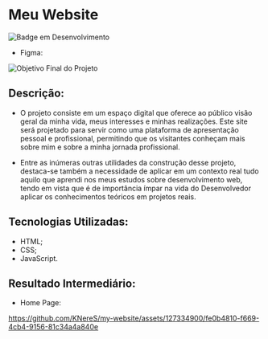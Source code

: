 # Meu Website

![Badge em Desenvolvimento](http://img.shields.io/static/v1?label=STATUS&message=EM%20DESENVOLVIMENTO&color=GREEN&style=for-the-badge)

- Figma:
  
![Objetivo Final do Projeto](https://github.com/KNereS/my-website/assets/127334900/021aad28-db82-4d51-aba5-e705af495e5a)

## Descrição:

- O projeto consiste em um espaço digital que oferece ao público visão geral da minha vida, meus interesses e minhas realizações. Este site será projetado para servir como uma plataforma de apresentação pessoal e profissional, permitindo que os visitantes conheçam mais sobre mim e sobre a minha jornada profissional.

- Entre as inúmeras outras utilidades da construção desse projeto, destaca-se também a necessidade de aplicar em um contexto real tudo aquilo que aprendi nos meus estudos sobre desenvolvimento web, tendo em vista que é de importância ímpar na vida do Desenvolvedor aplicar os conhecimentos teóricos em projetos reais.

## Tecnologias Utilizadas:

- HTML;
- CSS;
- JavaScript.

## Resultado Intermediário:

- Home Page:
  
https://github.com/KNereS/my-website/assets/127334900/fe0b4810-f669-4cb4-9156-81c34a4a840e

